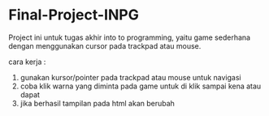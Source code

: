 # Final-Project-INPG
Project ini untuk tugas akhir into to programming, yaitu game sederhana dengan menggunakan cursor pada trackpad atau mouse.

cara kerja :
1. gunakan kursor/pointer pada trackpad atau mouse untuk navigasi
2. coba klik warna yang diminta pada game untuk di klik sampai kena atau dapat
3. jika berhasil tampilan pada html akan berubah

